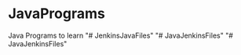# JavaPrograms
Java Programs to learn
"# JenkinsJavaFiles" 
"# JavaJenkinsFiles" 
"# JavaJenkinsFiles" 
